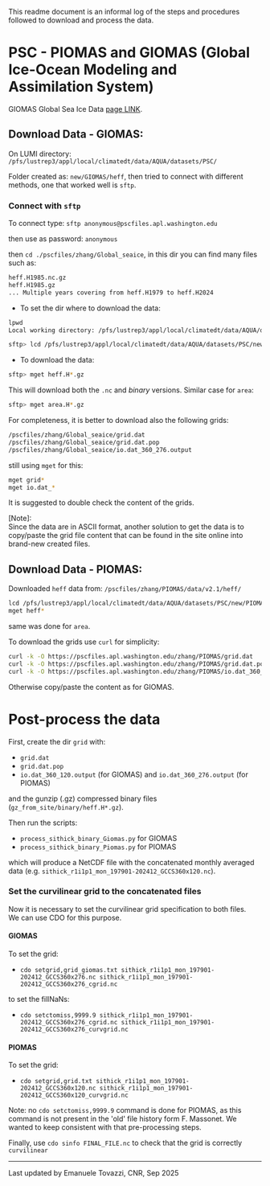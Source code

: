 This readme document is an informal log of the steps and procedures followed to download and process the data.

# PSC - PIOMAS and GIOMAS (Global Ice-Ocean Modeling and Assimilation System)

GIOMAS Global Sea Ice Data [page LINK](https://psc.apl.washington.edu/zhang/Global_seaice/data.html).

## Download Data - GIOMAS:

On LUMI directory: `/pfs/lustrep3/appl/local/climatedt/data/AQUA/datasets/PSC/`

Folder created as: `new/GIOMAS/heff`, then tried to connect with different methods, one that worked well is `sftp`.

### Connect with `sftp`

To connect type: `sftp anonymous@pscfiles.apl.washington.edu`

then use as password: `anonymous`

then `cd ./pscfiles/zhang/Global_seaice`, in this dir you can find many files such as:

```bash
heff.H1985.nc.gz  
heff.H1985.gz
... Multiple years covering from heff.H1979 to heff.H2024
```

- To set the dir where to download the data:

```bash
lpwd
Local working directory: /pfs/lustrep3/appl/local/climatedt/data/AQUA/datasets/PSC/new/GIOMAS/heff

sftp> lcd /pfs/lustrep3/appl/local/climatedt/data/AQUA/datasets/PSC/new/GIOMAS/heff
```

- To download the data:

```bash
sftp> mget heff.H*.gz
```

This will download both the `.nc` and *binary* versions.
Similar case for `area`:

```bash
sftp> mget area.H*.gz
```

For completeness, it is better to download also the following grids:

```bash
/pscfiles/zhang/Global_seaice/grid.dat  
/pscfiles/zhang/Global_seaice/grid.dat.pop  
/pscfiles/zhang/Global_seaice/io.dat_360_276.output  
```

still using `mget` for this:

```bash
mget grid*
mget io.dat_*
```

It is suggested to double check the content of the grids.

[Note]:  
Since the data are in ASCII format, another solution to get the data is to copy/paste the grid file content that can be found in the 
site online into brand-new created files.

## Download Data - PIOMAS:

Downloaded `heff` data from: `/pscfiles/zhang/PIOMAS/data/v2.1/heff/`

```bash
lcd /pfs/lustrep3/appl/local/climatedt/data/AQUA/datasets/PSC/new/PIOMAS`  
mget heff*
```

same was done for `area`.  

To download the grids use `curl` for simplicity:  

```bash
curl -k -O https://pscfiles.apl.washington.edu/zhang/PIOMAS/grid.dat
curl -k -O https://pscfiles.apl.washington.edu/zhang/PIOMAS/grid.dat.pop
curl -k -O https://pscfiles.apl.washington.edu/zhang/PIOMAS/io.dat_360_120.output
```

Otherwise copy/paste the content as for GIOMAS.

# Post-process the data

First, create the dir `grid` with: 
- `grid.dat`
- `grid.dat.pop`
- `io.dat_360_120.output` (for GIOMAS) and `io.dat_360_276.output` (for PIOMAS)  

and the gunzip (.gz) compressed binary files (`gz_from_site/binary/heff.H*.gz`).

Then run the scripts:

- `process_sithick_binary_Giomas.py` for GIOMAS
- `process_sithick_binary_Piomas.py` for PIOMAS

which will produce a NetCDF file with the concatenated monthly averaged data (e.g. `sithick_r1i1p1_mon_197901-202412_GCCS360x120.nc`).

### Set the curvilinear grid to the concatenated files

Now it is necessary to set the curvilinear grid specification to both files.  
We can use CDO for this purpose.

#### GIOMAS

To set the grid:
- `cdo setgrid,grid_giomas.txt sithick_r1i1p1_mon_197901-202412_GCCS360x276.nc sithick_r1i1p1_mon_197901-202412_GCCS360x276_cgrid.nc`

to set the fillNaNs:
- `cdo setctomiss,9999.9 sithick_r1i1p1_mon_197901-202412_GCCS360x276_cgrid.nc sithick_r1i1p1_mon_197901-202412_GCCS360x276_curvgrid.nc`

#### PIOMAS

To set the grid:
- `cdo setgrid,grid.txt sithick_r1i1p1_mon_197901-202412_GCCS360x120.nc sithick_r1i1p1_mon_197901-202412_GCCS360x120_curvgrid.nc`

Note: no `cdo setctomiss,9999.9` command is done for PIOMAS, as this command is not present in the 'old' file history form F. Massonet. We wanted to keep consistent with that pre-processing steps.

Finally, use `cdo sinfo FINAL_FILE.nc` to check that the grid is correctly `curvilinear`


---------
Last updated by Emanuele Tovazzi, CNR, Sep 2025
